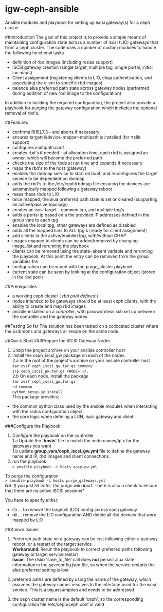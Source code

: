 # igw-ceph-ansible
Ansible modules and playbook for setting up iscsi gateway(s) for a ceph cluster

##Introduction
The goal of this project is to provide a simple means of maintaining configuration state across a number of iscsi (LIO) gateways that front a ceph cluster. The code uses a number of custom modules to handle the following 
functional tasks

* definition of rbd images (including resize support)  
* iSCSI gateway creation (single target, multiple tpg, single portal, initial lun maps)  
* Client assignment (registering clients to LIO, chap authentication, and associating the client to specific rbd images)  
* balance alua preferred path state across gateway nodes (performed during addition of new rbd image to the configuration)    
  
In addition to building the required configuration, the project also provide a playbook for purging the gateway configuration which includes the optional removal of rbd's.

##Features    
  
- confirms RHEL7.3 - and aborts if necessary
- ensures targetcli/device-mapper-multipath is installed (for rtslib support)
- configures multipath.conf
- creates rbd's if needed - at allocation time, each rbd is assigned an owner, which will become the preferred path  
- checks the size of the rbds at run time and expands if necessary
- maps the rbd's to the host (gateway)
- enables the rbdmap service to start on boot, and reconfigures the target service to be dependent on rbdmap
- adds the rbd's to the /etc/ceph/rbdmap file ensuring the devices are automatically mapped following a gateway reboot
- maps these rbds to LIO
- once mapped, the alua preferred path state is set or cleared (supporting an active/passive topology)  
- creates an iscsi target - common iqn, and multiple tpg's  
- adds a portal ip based on a the provided IP addresses defined in the group vars to each tpg  
- enables the local tpg, other gateways are defined as disabled  
- adds all the mapped luns to ALL tpg's (ready for client assignment)  
- add clients to the active/enabled tpg, with/without CHAP  
- images mapped to clients can be added/removed by changing image_list and rerunning the playbook
- clients can be removed using the state=absent variable and rerunning the playbook. At this point the entry can be 
  removed from the group variables file
- configuration can be wiped with the purge_cluster playbook
- current state can be seen by looking at the configuration object (stored in the rbd pool)

##Prerequisites  
* a working ceph cluster ( *rbd pool defined* )  
* nodes intended to be gateways should be at least ceph clients, with the ability to create and map rbd images  
* ansible installed on a *controller*, with passwordless ssh set up between the controller and the gateway nodes  

##Testing So far
The solution has been tested on a collocated cluster where the osd/mons and gateways all reside on the same node.  

##Quick Start
###Prepare the iSCSI Gateway Nodes  
  1. Unzip the project archive on your ansible controller host  
  2. Install the ceph_iscsi_gw package on each of the nodes.  
  2.a In the *root* of the project's archive on your ansible controller host  
        ```tar cvzf ceph_iscsi_gw.tar.gz common/```  
        ```scp ceph_iscsi_gw.tar.gz <NODE>:~/.```  
  2.b On each node, install the package  
        ```tar xvzf ceph_iscsi_gw.tar.gz```  
        ```cd common```  
        ```python setup.py install```  
  This package provides;  
  - the common python class used by the ansible modules when interacting with the rados configuration object.  
  - the core logic when defining a LUN, iscsi gateway and client

###Configure the Playbook    
  1. Configure the playbook on the controller  
  1.a Update the **'hosts'** file to match the node names/ip's for the gateways you want  
  1.b update **group_vars/ceph_iscsi_gw.yml** file to define the gateway name and IP, rbd images and client connections.    
  2. run the playbook    
  ```> ansible-playbook -i hosts easy-gw.yml```  
  
  To purge the configuration  
  ```> ansible-playbook -i hosts purge_gateways.yml```  
  *NB. If you just hit enter, the purge will abort.* There is also a check to ensure that there are no active iSCSI sessions*   
  
  You have to specify either;  
  - *lio* ... to remove the targetcli (LIO) config across each gateway  
  - *all* ... remove the LIO configuration AND delete all rbd devices that were mapped by LIO    
  


##Known Issues  
1. Preferred path state on a gateway can be lost following either a gateway reboot, or a restart of the target service  
  **Workaround**: Rerun the playbook to correct preferred paths following gateway or target service restart    
  **Issue**: The *rtslib* 'save_to_file' call does **not** persist alua state information in the saveconfig.json file, so when the service restarts the alua preferred setting is lost    
    
2. preferred paths are defined by using the name of the gateway, which assumes the gateway names resolves to the interface used for the iscsi service. This is a big assumption and needs to be addressed   
3. the ceph cluster name is the default 'ceph', so the corresponding configuration file /etc/ceph/ceph.conf is valid